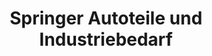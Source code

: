 ---
title: "Springer Autoteile und Industriebedarf"
url: /schiffdorf/springer-autoteile-und-industriebedarf/
shop: Autoteile
---